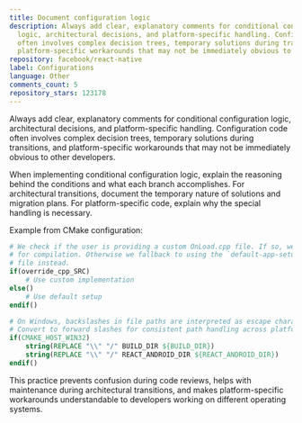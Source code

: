 ```yaml
---
title: Document configuration logic
description: Always add clear, explanatory comments for conditional configuration
  logic, architectural decisions, and platform-specific handling. Configuration code
  often involves complex decision trees, temporary solutions during transitions, and
  platform-specific workarounds that may not be immediately obvious to other developers.
repository: facebook/react-native
label: Configurations
language: Other
comments_count: 5
repository_stars: 123178
---
```


Always add clear, explanatory comments for conditional configuration logic, architectural decisions, and platform-specific handling. Configuration code often involves complex decision trees, temporary solutions during transitions, and platform-specific workarounds that may not be immediately obvious to other developers.

When implementing conditional configuration logic, explain the reasoning behind the conditions and what each branch accomplishes. For architectural transitions, document the temporary nature of solutions and migration plans. For platform-specific code, explain why the special handling is necessary.

Example from CMake configuration:
```cmake
# We check if the user is providing a custom OnLoad.cpp file. If so, we pick that
# for compilation. Otherwise we fallback to using the `default-app-setup/OnLoad.cpp` 
# file instead.
if(override_cpp_SRC)
    # Use custom implementation
else()
    # Use default setup
endif()

# On Windows, backslashes in file paths are interpreted as escape characters
# Convert to forward slashes for consistent path handling across platforms
if(CMAKE_HOST_WIN32)
    string(REPLACE "\\" "/" BUILD_DIR ${BUILD_DIR})
    string(REPLACE "\\" "/" REACT_ANDROID_DIR ${REACT_ANDROID_DIR})
endif()
```

This practice prevents confusion during code reviews, helps with maintenance during architectural transitions, and makes platform-specific workarounds understandable to developers working on different operating systems.